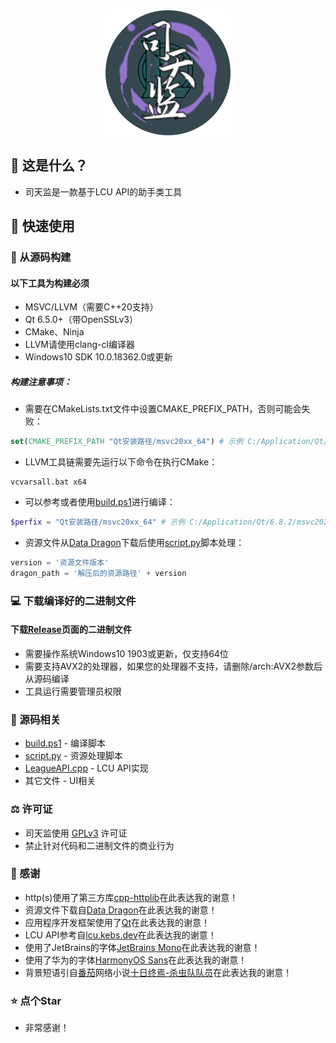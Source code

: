 <div align=center><img src="ResourceFiles\BasicFiles\Logo.png" width=200 /></div>

## 🔎 这是什么？
- 司天监是一款基于LCU API的助手类工具

## 🚀 快速使用
### 🔨 从源码构建
#### 以下工具为构建必须
- MSVC/LLVM（需要C++20支持）
- Qt 6.5.0+（带OpenSSLv3）
- CMake、Ninja
- LLVM请使用clang-cl编译器
- Windows10 SDK 10.0.18362.0或更新

##### 构建注意事项：
- 需要在CMakeLists.txt文件中设置CMAKE_PREFIX_PATH，否则可能会失败：
```CMake
set(CMAKE_PREFIX_PATH "Qt安装路径/msvc20xx_64") # 示例 C:/Application/Qt/6.8.2/msvc2022_64
```
- LLVM工具链需要先运行以下命令在执行CMake：
```shell
vcvarsall.bat x64
```
- 可以参考或者使用[build.ps1](build.ps1)进行编译：
```PowerShell
$perfix = "Qt安装路径/msvc20xx_64" # 示例 C:/Application/Qt/6.8.2/msvc2022_64
```
- 资源文件从[Data Dragon](https://developer.riotgames.com/docs/lol#data-dragon)下载后使用[script.py](ScriptFiles/script.py)脚本处理：
```python
version = '资源文件版本'
dragon_path = '解压后的资源路径' + version
```
### 💻 下载编译好的二进制文件
#### 下载[Release](https://github.com/Weijcc/ImperialAstronomer/releases)页面的二进制文件
- 需要操作系统Windows10 1903或更新，仅支持64位
- 需要支持AVX2的处理器，如果您的处理器不支持，请删除/arch:AVX2参数后从源码编译
- 工具运行需要管理员权限

### 📄 源码相关
- [build.ps1](build.ps1) - 编译脚本
- [script.py](ScriptFiles/script.py) - 资源处理脚本
- [LeagueAPI.cpp](SourceFiles/LeagueAPI.cpp) - LCU API实现
- 其它文件 - UI相关

### ⚖️ 许可证
- 司天监使用 [GPLv3](https://github.com/Weijcc/ImperialAstronomer/blob/v1.0.1/LICENSE) 许可证
- 禁止针对代码和二进制文件的商业行为

### 🎊 感谢
- http(s)使用了第三方库[cpp-httplib](https://github.com/yhirose/cpp-httplib)在此表达我的谢意！
- 资源文件下载自[Data Dragon](https://developer.riotgames.com/docs/lol#data-dragon)在此表达我的谢意！
- 应用程序开发框架使用了[Qt](https://www.qt.io/)在此表达我的谢意！
- LCU API参考自[lcu.kebs.dev](https://lcu.kebs.dev/)在此表达我的谢意！
- 使用了JetBrains的字体[JetBrains Mono](https://www.jetbrains.com/lp/mono/)在此表达我的谢意！
- 使用了华为的字体[HarmonyOS Sans](https://developer.huawei.com/consumer/cn/design/resource-V1/)在此表达我的谢意！
- 背景短语引自[番茄](https://fanqienovel.com/)网络小说[十日终焉-杀虫队队员](https://fanqienovel.com/page/7143038691944959011)在此表达我的谢意！

### ⭐ 点个Star
- 非常感谢！
